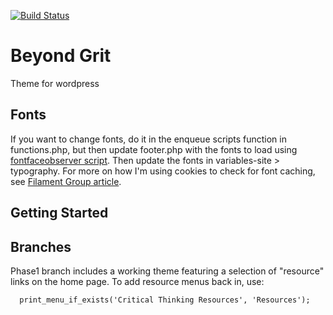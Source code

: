 [![Build Status](https://travis-ci.org/Automattic/_s.svg?branch=master)](https://travis-ci.org/Automattic/_s)

Beyond Grit
===
Theme for wordpress

Fonts
-----

If you want to change fonts, do it in the enqueue scripts function in functions.php, but then update footer.php with the fonts to load using [fontfaceobserver script](https://github.com/bramstein/fontfaceobserver). Then update the fonts in variables-site > typography. For more on how I'm using cookies to check for font caching, see [Filament Group article](https://www.filamentgroup.com/lab/font-events.html).

Getting Started
---------------

Branches
--------
Phase1 branch includes a working theme featuring a selection of "resource" links on the home page. To add resource menus back in, use:

      print_menu_if_exists('Critical Thinking Resources', 'Resources');

 

